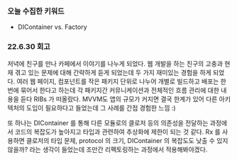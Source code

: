 ### 오늘 수집한 키워드

- DIContainer vs. Factory

### 22.6.30 회고

저녁에 친구를 만나 카페에서 이야기를 나누게 되었다.
웹 개발을 하는 친구의 고충과 현재 겪고 있는 문제에 대해 간략하게 듣게 되었는데 두 가지 재미있는 경험을 하게 되었다.
여러 웹 페이지, 컴포넌트를 작은 패키지 단위로 나누어 개별로 빌드하고 배포는 한번에 묶어서 한다고 하는데 각 패키지간 커뮤니케이션과 전체적인 흐름 관리에 대한 내용을 듣다 RIBs 가 떠올랐다.
MVVM도 앱의 규모가 커지면 결국 한계가 있어 다른 아키텍처의 도입이 필요하다고 들었는데 그 사례를 간접 경험한 느낌 :)

또 하나는 DIContainer 를 통해 다른 모듈로의 클로저 등의 의존성을 전달하는 과정에서 코드의 복잡도가 높아지고 타입과 관련하여 추상화에 제한이 되는 것 같다.
Rx 를 사용하면 클로저의 타입 문제, protocol 의 크기, DIContainer 의 복잡도도 낮출 수 있지 않을까? 라는 생각이 들었는데 조만간 리펙토링하는 과정에서 적용해봐야겠다.
